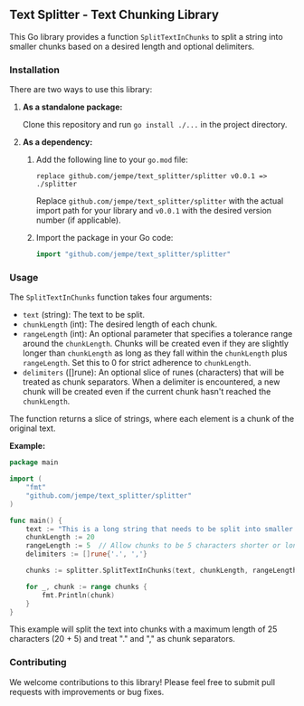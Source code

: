 ## Text Splitter - Text Chunking Library

This Go library provides a function `SplitTextInChunks` to split a string into smaller chunks based on a desired length and optional delimiters.

### Installation

There are two ways to use this library:

1. **As a standalone package:**

   Clone this repository and run `go install ./...` in the project directory.

2. **As a dependency:**

   1. Add the following line to your `go.mod` file:

      ```
      replace github.com/jempe/text_splitter/splitter v0.0.1 => ./splitter
      ```

      Replace `github.com/jempe/text_splitter/splitter` with the actual import path for your library and `v0.0.1` with the desired version number (if applicable).

   2. Import the package in your Go code:

      ```go
      import "github.com/jempe/text_splitter/splitter"
      ```

### Usage

The `SplitTextInChunks` function takes four arguments:

* `text` (string): The text to be split.
* `chunkLength` (int): The desired length of each chunk.
* `rangeLength` (int): An optional parameter that specifies a tolerance range around the `chunkLength`. Chunks will be created even if they are slightly longer than `chunkLength` as long as they fall within the `chunkLength` plus `rangeLength`. Set this to 0 for strict adherence to `chunkLength`.
* `delimiters` ([]rune): An optional slice of runes (characters) that will be treated as chunk separators. When a delimiter is encountered, a new chunk will be created even if the current chunk hasn't reached the `chunkLength`.

The function returns a slice of strings, where each element is a chunk of the original text.

**Example:**

```go
package main

import (
	"fmt"
	"github.com/jempe/text_splitter/splitter"
)

func main() {
	text := "This is a long string that needs to be split into smaller chunks. We can define a desired chunk length and optionally specify delimiters."
	chunkLength := 20
	rangeLength := 5  // Allow chunks to be 5 characters shorter or longer than chunkLength
	delimiters := []rune{'.', ','}

	chunks := splitter.SplitTextInChunks(text, chunkLength, rangeLength, delimiters)

	for _, chunk := range chunks {
		fmt.Println(chunk)
	}
}
```

This example will split the text into chunks with a maximum length of 25 characters (20 + 5) and treat "." and "," as chunk separators.

### Contributing

We welcome contributions to this library! Please feel free to submit pull requests with improvements or bug fixes.

